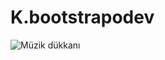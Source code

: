 # K.bootstrapodev
 
![Müzik dükkanı](https://github.com/mehmetyenipala/K.bootstrapodev/assets/134804547/e265775d-fc0b-4891-b622-c3138083bb24)
